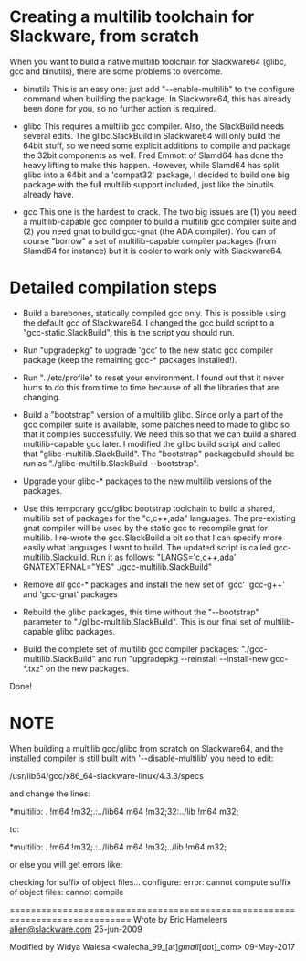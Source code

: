 Creating a multilib toolchain for Slackware, from scratch
=========================================================

When you want to build a native multilib toolchain for Slackware64 (glibc,
gcc and binutils), there are some problems to overcome.

* binutils
  This is an easy one: just add "--enable-multilib" to the configure command
  when building the package. In Slackware64, this has already been done
  for you, so no further action is required.

* glibc
  This requires a multilib gcc compiler. Also, the SlackBuild needs
  several edits. The glibc.SlackBuild in Slackware64 will only build the
  64bit stuff, so we need some explicit additions to compile and package
  the 32bit components as well. Fred Emmott of Slamd64 has done the heavy
  lifting to make this happen. However, while Slamd64 has split glibc into
  a 64bit and a 'compat32' package, I decided to build one big package with
  the full multilib support included, just like the binutils already have.

* gcc
  This one is the hardest to crack. The two big issues are (1) you need a
  multilib-capable gcc compiler to build a multilib gcc compiler suite and
  (2) you need gnat to build gcc-gnat (the ADA compiler). You can of course
  "borrow" a set of multilib-capable compiler packages (from Slamd64 for
  instance) but it is cooler to work only with Slackware64.


Detailed compilation steps
==========================

* Build a barebones, statically compiled gcc only. This is possible
using the default gcc of Slackware64. I changed the gcc build script to a
"gcc-static.SlackBuild", this is the script you should run.

* Run "upgradepkg" to upgrade 'gcc' to the new static gcc compiler package
(keep the remaining gcc-* packages installed!).

* Run ". /etc/profile" to reset your environment. I found out that it
never hurts to do this from time to time because of all the libraries that
are changing.

* Build a "bootstrap" version of a multilib glibc. Since only a part of
the gcc compiler suite is available, some patches need to made to glibc so
that it compiles successfully. We need this so that we can build a shared
multilib-capable gcc later. I modified the glibc build script and called
that "glibc-multilib.SlackBuild". The "bootstrap" packagebuild should be
run as "./glibc-multilib.SlackBuild --bootstrap".

* Upgrade your glibc-* packages to the new multilib versions of the packages.

* Use this temporary gcc/glibc bootstrap toolchain to build a shared,
multilib set of packages for the "c,c++,ada" languages. The pre-existing
gnat compiler will be used by the static gcc to recompile gnat for
multilib. I re-wrote the gcc.SlackBuild a bit so that I can specify
more easily what languages I want to build. The updated script is
called gcc-multilib.Slackuild. Run it as follows: 
"LANGS='c,c++,ada' GNATEXTERNAL="YES" ./gcc-multilib.SlackBuild"

* Remove _all_ gcc-* packages and install the new set of 'gcc' 'gcc-g++'
and 'gcc-gnat' packages

* Rebuild the glibc packages, this time without the "--bootstrap" parameter
to "./glibc-multilib.SlackBuild". This is our final set of multilib-capable
glibc packages.

* Build the complete set of multilib gcc compiler packages:
"./gcc-multilib.SlackBuild" and run "upgradepkg --reinstall --install-new
gcc-*.txz" on the new packages.

Done!


NOTE
====

When building a multilib gcc/glibc from scratch on Slackware64, and the
installed compiler is still built with '--disable-multilib' you need to edit:

  /usr/lib64/gcc/x86_64-slackware-linux/4.3.3/specs

and change the lines:

*multilib:
  . !m64 !m32;.:../lib64 m64 !m32;32:../lib !m64 m32;

to:

*multilib:
  . !m64 !m32;.:../lib64 m64 !m32;../lib !m64 m32;

or else you will get errors like:

checking for suffix of object files... configure: error: cannot compute suffix of object files: cannot compile

=============================================================================
Wrote by Eric Hameleers <alien@slackware.com> 25-jun-2009

Modified by Widya Walesa <walecha_99_[at]_gmail_[dot]_com> 09-May-2017
